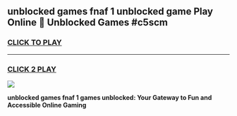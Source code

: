 
## unblocked games fnaf 1 unblocked game Play Online 👋 Unblocked Games #c5scm
<h3>
<a href="https://premium.freeplayer.one?title=unblocked_games_fnaf_1&ref=21F">CLICK TO PLAY</a></h3>
<hr>

<h3>
<a href="https://premium.freeplayer.one?title=unblocked_games_fnaf_1&ref=21F">CLICK 2 PLAY</a>
  
</h3>

<a href="https://premium.freeplayer.one?title=unblocked_games_fnaf_1&ref=21F/"><img src="https://clearcache.store/games.png"></a>


**unblocked games fnaf 1 games unblocked: Your Gateway to Fun and Accessible Online Gaming**
